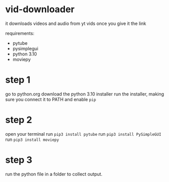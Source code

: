 # vid-downloader
it downloads videos and audio from yt vids once you give it the link

requirements:
- pytube
- pysimplegui
- python 3.10
- moviepy


# step 1
go to python.org
download the python 3.10 installer
run the installer, making sure you connect it to PATH and enable `pip`

# step 2
open your terminal
run `pip3 install pytube`
run `pip3 install PySimpleGUI`
run `pip3 install moviepy`

# step 3
run the python file in a folder to collect output.
